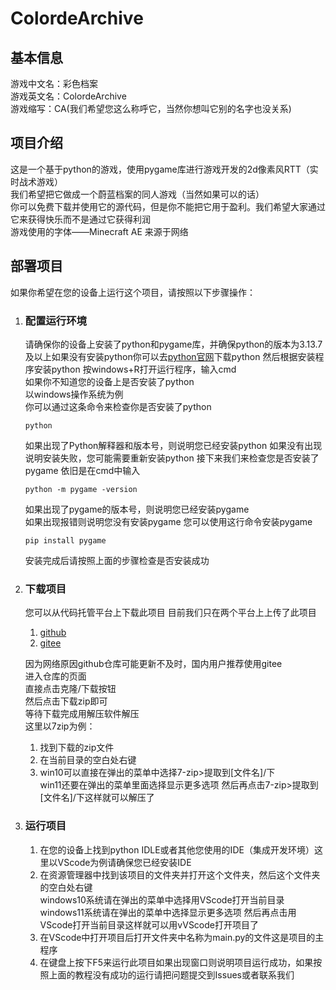 # ColordeArchive
## 基本信息
游戏中文名：彩色档案  
游戏英文名：ColordeArchive  
游戏缩写：CA(我们希望您这么称呼它，当然你想叫它别的名字也没关系)
## 项目介绍
这是一个基于python的游戏，使用pygame库进行游戏开发的2d像素风RTT（实时战术游戏）  
我们希望把它做成一个蔚蓝档案的同人游戏（当然如果可以的话）  
你可以免费下载并使用它的源代码，但是你不能把它用于盈利。我们希望大家通过它来获得快乐而不是通过它获得利润  
游戏使用的字体——Minecraft AE 来源于网络
## 部署项目
如果你希望在您的设备上运行这个项目，请按照以下步骤操作：
1. ### 配置运行环境
   请确保你的设备上安装了python和pygame库，并确保python的版本为3.13.7及以上如果没有安装python你可以去[python官网](http://python.org"python官网")下载python  
    然后根据安装程序安装python  
    按windows+R打开运行程序，输入cmd  
    如果你不知道您的设备上是否安装了python  
    以windows操作系统为例  
    你可以通过这条命令来检查你是否安装了python   
    ```
    python
    ```
    如果出现了Python解释器和版本号，则说明您已经安装python
    如果没有出现说明安装失败，您可能需要重新安装python
    接下来我们来检查您是否安装了pygame
    依旧是在cmd中输入
    ```
    python -m pygame -version
    ```
    如果出现了pygame的版本号，则说明您已经安装pygame  
    如果出现报错则说明您没有安装pygame
    您可以使用这行命令安装pygame
    ```
    pip install pygame
    ```
    安装完成后请按照上面的步骤检查是否安装成功
2. ### 下载项目
   您可以从代码托管平台上下载此项目
   目前我们只在两个平台上上传了此项目
   1. [github](https://github.com/SanmiaoDiary/Colored_Archive"github")
   2. [gitee](https://gitee.com/sanmiaodiary/colored_archive"gitee")  
   
   因为网络原因github仓库可能更新不及时，国内用户推荐使用gitee  
   进入仓库的页面  
   直接点击克隆/下载按钮  
   然后点击下载zip即可  
   等待下载完成用解压软件解压   
   这里以7zip为例：
   1. 找到下载的zip文件  
   2. 在当前目录的空白处右键  
   3. win10可以直接在弹出的菜单中选择7-zip>提取到[文件名]/下  
   win11还要在弹出的菜单里面选择显示更多选项 然后再点击7-zip>提取到[文件名]/下这样就可以解压了
3. ### 运行项目
   1. 在您的设备上找到python IDLE或者其他您使用的IDE（集成开发环境）这里以VScode为例请确保您已经安装IDE
   2. 在资源管理器中找到该项目的文件夹并打开这个文件夹，然后这个文件夹的空白处右键  
   windows10系统请在弹出的菜单中选择用VScode打开当前目录   
   windows11系统请在弹出的菜单中选择显示更多选项 然后再点击用VScode打开当前目录这样就可以用vVScode打开项目了
   3. 在VScode中打开项目后打开文件夹中名称为main.py的文件这是项目的主程序
   4. 在键盘上按下F5来运行此项目如果出现窗口则说明项目运行成功，如果按照上面的教程没有成功的运行请把问题提交到Issues或者联系我们